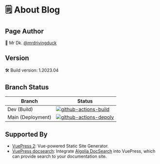 # 🗒️ About Blog

## Page Author

🦆 Mr Dk. [@mrdrivingduck](https://github.com/mrdrivingduck)

## Version

🛠️ Build version: 1.2023.04

## Branch Status

| Branch            | Status                                                                                                                                                                                                                                                                       |
| ----------------- | ---------------------------------------------------------------------------------------------------------------------------------------------------------------------------------------------------------------------------------------------------------------------------- |
| Dev (Build)       | [![github-actions-build](https://img.shields.io/github/actions/workflow/status/mrdrivingduck/blog/build-only.yml?label=Build&logo=githubactions&logoColor=yellow&style=for-the-badge)](https://github.com/mrdrivingduck/blog/actions/workflows/build-only.yml)               |
| Main (Deployment) | [![github-actions-depoly](https://img.shields.io/github/actions/workflow/status/mrdrivingduck/blog/build-and-deploy.yml?label=Deploy&logo=githubactions&logoColor=yellow&style=for-the-badge)](https://github.com/mrdrivingduck/blog/actions/workflows/build-and-deploy.yml) |

## Supported By

- [VuePress 2](https://v2.vuepress.vuejs.org/): Vue-powered Static Site Generator.
- [VuePress docsearch](https://v2.vuepress.vuejs.org/reference/plugin/docsearch.html): Integrate [Algolia DocSearch](https://docsearch.algolia.com/) into VuePress, which can provide search to your documentation site.
